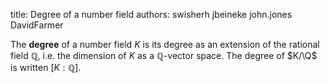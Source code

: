title: Degree of a number field
authors:
    swisherh
    jbeineke
    john.jones
    DavidFarmer

The **degree** of a <a knowl="lmfdb/nf">number field</a> $K$ is its degree as an extension of the rational field $\mathbb{Q}$, i.e. the dimension of $K$ as a $\mathbb{Q}$-vector space.  The degree of $K/\Q$ is written $[K:\mathbb{Q}]$.

